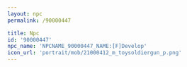 ```yaml
---
layout: npc
permalink: /90000447

title: Npc
id: '90000447'
npc_name: 'NPCNAME_90000447_NAME:[F]Develop'
icon_url: 'portrait/mob/21000412_m_toysoldiergun_p.png'
---
```

